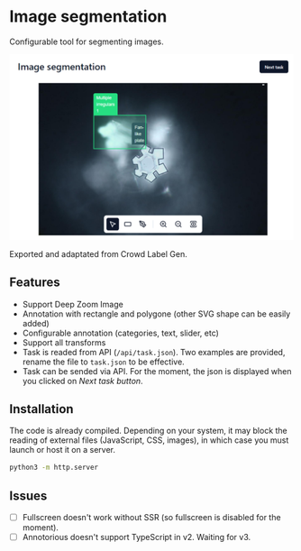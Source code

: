 # Image segmentation

Configurable tool for segmenting images.

![Screenshot](screenshot.png)

Exported and adaptated from Crowd Label Gen.

## Features

- Support Deep Zoom Image
- Annotation with rectangle and polygone (other SVG shape can be easily added)
- Configurable annotation (categories, text, slider, etc)
- Support all transforms
- Task is readed from API (`/api/task.json`). Two examples are provided, rename the file to `task.json` to be effective.
- Task can be sended via API. For the moment, the json is displayed when you clicked on *Next task button*.

## Installation

The code is already compiled. Depending on your system, it may block the reading of external files (JavaScript, CSS, images), in which case you must launch or host it on a server.

```bash
python3 -m http.server
```

## Issues

- [ ] Fullscreen doesn't work without SSR (so fullscreen is disabled for the moment).
- [ ] Annotorious doesn't support TypeScript in v2. Waiting for v3.